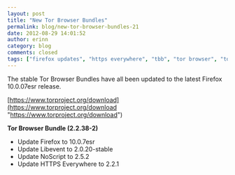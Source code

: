 ```yaml
---
layout: post
title: "New Tor Browser Bundles"
permalink: blog/new-tor-browser-bundles-21
date: 2012-08-29 14:01:52
author: erinn
category: blog
comments: closed
tags: ["firefox updates", "https everywhere", "tbb", "tor browser", "tor browser bundle"]
---
```


The stable Tor Browser Bundles have all been updated to the latest Firefox 10.0.07esr release.

[https://www.torproject.org/download](https://www.torproject.org/download "https://www.torproject.org/download")

**Tor Browser Bundle (2.2.38-2)**

-   Update Firefox to 10.0.7esr
-   Update Libevent to 2.0.20-stable
-   Update NoScript to 2.5.2
-   Update HTTPS Everywhere to 2.2.1

